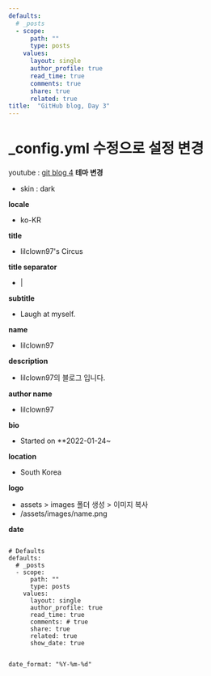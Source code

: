 ```yaml
---
defaults:
  # _posts
  - scope:
      path: ""
      type: posts
    values:
      layout: single
      author_profile: true
      read_time: true
      comments: true
      share: true
      related: true
title:  "GitHub blog, Day 3"
---
```




# _config.yml 수정으로 설정 변경


youtube : [git blog 4](https://youtu.be/c-h3XcDjHtQ)
**테마 변경**

- skin : dark



**locale**

- ko-KR



**title**

- lilclown97's Circus



**title separator**

- |



**subtitle**

- Laugh at myself.



**name**

- lilclown97



**description**

- lilclown97의 블로그 입니다.



**author name**

- lilclown97



**bio**

- Started on **2022-01-24~



**location**

- South Korea



**logo**

- assets > images 폴더 생성 > 이미지 복사
- /assets/images/name.png



**date**

<pre>
<code>
# Defaults
defaults:
  # _posts
  - scope:
      path: ""
      type: posts
    values:
      layout: single
      author_profile: true
      read_time: true
      comments: # true
      share: true
      related: true
      show_date: true


date_format: "%Y-%m-%d"
</code>
</pre>
